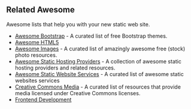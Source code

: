 ## Related Awesome

Awesome lists that help you with your new static web site.

  * [Awesome Bootstrap](https://github.com/therebelrobot/awesome-bootstrap) \- A curated list of free Bootstrap themes.
  * [Awesome HTML5](https://github.com/diegocard/awesome-html5)
  * [Awesome Images](https://github.com/heyalexej/awesome-images) \- A curated list of amazingly awesome free (stock) photo resources.
  * [Awesome Static Hosting Providers](https://github.com/b-long/awesome-static-hosting) \- A collection of awesome static hosting providers and related resources.
  * [Awesome Static Website Services](https://github.com/aharris88/awesome-static-website-services) \- A curated list of awesome static websites services
  * [Creative Commons Media](https://github.com/shime/creative-commons-media) \- A curated list of resources that provide media licensed under Creative Commons licenses.
  * [Frontend Development](https://github.com/dypsilon/frontend-dev-bookmarks)